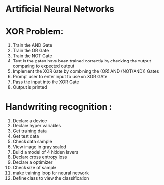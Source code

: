 # Artificial Neural Networks

# XOR Problem:
1. Train the AND Gate
2. Train the OR Gate
3. Train the NOT Gate
4. Test is the gates have been trained correctly by checking the output comparing to expected output
5. Implement the XOR Gate by combining the (OR) AND (NOT(AND)) Gates
6. Prompt user to enter input to use on XOR GAte
7. Pass the input into the XOR Gate 
8. Output is printed

# Handwriting recognition :
1. Declare a device
2. Declare hyper variables
3. Get training data
4. Get test data
5. Check data sample
6. View image in gray scaled
7. Build a model of 4 hidden layers
8. Declare cross entropy loss
9. Declare a optimizer 
10. Check size of sample
11. make training loop for neural network
12. Define class to view the classification
